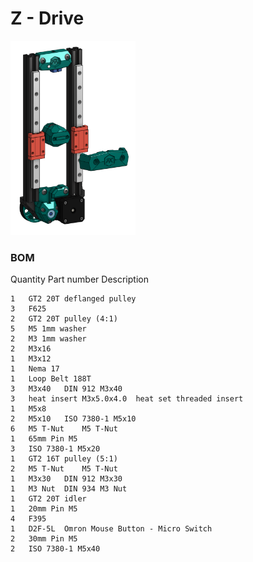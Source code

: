 # Z - Drive

<img src="../../Images/t5_z.png" width="200">

### BOM

Quantity	Part number	Description     

    1	GT2 20T deflanged pulley	    
    3	F625	    
    2	GT2 20T pulley (4:1)	    
    5	M5 1mm washer	    
	2	M3 1mm washer	    
	2	M3x16	    
	1	M3x12	    
	1	Nema 17	    
	1	Loop Belt 188T	    
	3	M3x40	DIN 912 M3x40   
	3	heat insert M3x5.0x4.0	heat set threaded insert    
	1	M5x8    
	2	M5x10	ISO 7380-1 M5x10    
	6	M5 T-Nut	M5 T-Nut    
	1	65mm Pin M5	    
	3	ISO 7380-1 M5x20	    
	1	GT2 16T pulley (5:1)	    
	2	M5 T-Nut	M5 T-Nut    
	1	M3x30	DIN 912 M3x30   
	1	M3 Nut	DIN 934 M3 Nut  
	1	GT2 20T idler	    
	1	20mm Pin M5	    
	4	F395	    
	1	D2F-5L	Omron Mouse Button - Micro Switch   
	2	30mm Pin M5	    
	2	ISO 7380-1 M5x40	    